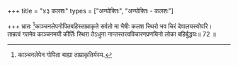 +++
title = "४३ कलशः"
types = ["अन्योक्तिः", "अन्योक्तिः - कलशः"]

+++
भ्रातः [^1]काञ्चनलेपगोपितबहिस्ताम्राकृते सर्वतो मा भैषीः कलश स्थिरो भव चिरं देवालयस्योपरि।  
ताम्रत्वं गतमेव काञ्चनमयी कीर्तिः स्थिरा तेऽधुना नान्तस्तत्त्वविचारणप्रणयिनो लोका बहिर्बुद्धयः॥ 72 ॥  
  
[^1]: काञ्चनलेपेन गोपिता बाह्या ताम्राकृतिर्यस्य.
